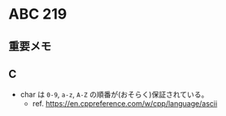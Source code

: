 # ABC 219

## 重要メモ

## C

- char は `0-9`, `a-z`, `A-Z` の順番が(おそらく)保証されている。
  - ref. <https://en.cppreference.com/w/cpp/language/ascii>
